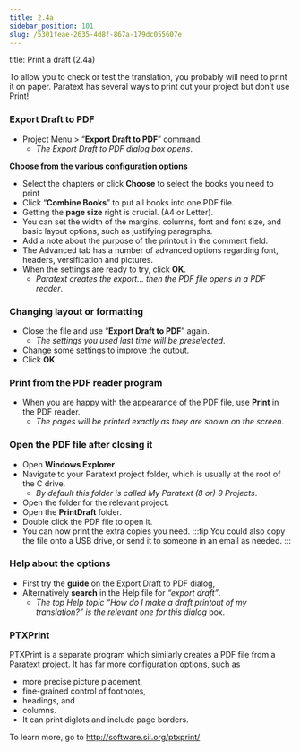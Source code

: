 ```yaml
---
title: 2.4a
sidebar_position: 101
slug: /5301feae-2635-4d8f-867a-179dc055607e
---
```




title: Print a draft (2.4a)


To allow you to check or test the translation, you probably will need to print it on paper. Paratext has several ways to print out your project but don’t use Print!


### Export Draft to PDF

- Project Menu > “**Export Draft to PDF**” command.
	- _The Export Draft to PDF dialog box opens_.

**Choose from the various configuration options**

- Select the chapters or click **Choose** to select the books you need to print
- Click “**Combine Books**” to put all books into one PDF file.
- Getting the **page size** right is crucial. (A4 or Letter).
- You can set the width of the margins, columns, font and font size, and basic layout options, such as justifying paragraphs.
- Add a note about the purpose of the printout in the comment field.
- The Advanced tab has a number of advanced options regarding font, headers, versification and pictures.
- When the settings are ready to try, click **OK**.
	- _Paratext creates the export… then the PDF file opens in a PDF reader_.

### Changing layout or formatting

- Close the file and use “**Export Draft to PDF**” again.
	- _The settings you used last time will be preselected_.
- Change some settings to improve the output.
- Click **OK**.

### Print from the PDF reader program

- When you are happy with the appearance of the PDF file, use **Print** in the PDF reader.
	- _The pages will be printed exactly as they are shown on the screen_.

### Open the PDF file after closing it

- Open **Windows Explorer**
- Navigate to your Paratext project folder, which is usually at the root of the C drive.
	- _By default this folder is called My Paratext (8 or) 9 Projects_.
- Open the folder for the relevant project.
- Open the **PrintDraft** folder.
- Double click the PDF file to open it.
- You can now print the extra copies you need. :::tip You could also copy the file onto a USB drive, or send it to someone in an email as needed. :::

### Help about the options

- First try the **guide** on the Export Draft to PDF dialog,
- Alternatively **search** in the Help file for _“export draft”_.
	- _The top Help topic “How do I make a draft printout of my translation?” is the relevant one for this dialog_ box.

### PTXPrint


PTXPrint is a separate program which similarly creates a PDF file from a Paratext project. It has far more configuration options, such as

- more precise picture placement,
- fine-grained control of footnotes,
- headings, and
- columns.
- It can print diglots and include page borders.

To learn more, go to http://software.sil.org/ptxprint/

